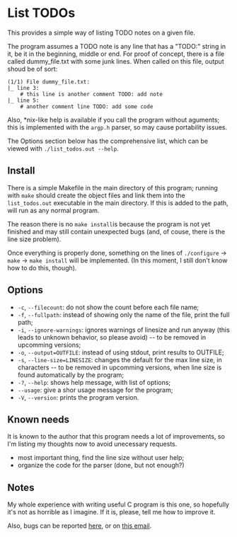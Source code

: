 List TODOs
==========

This provides a simple way of listing TODO notes on a given file.

The program assumes a TODO note is any line that has a "TODO:" string in it,
be it in the beginning, middle or end. For proof of concept, there is a file
called dummy_file.txt with some junk lines. When called on this file, output
shoud be of sort:

    (1/1) File dummy_file.txt:
    |_ line 3:
        # this line is another comment TODO: add note
    |_ line 5:
        # another comment line TODO: add some code

Also, *nix-like help is available if you call the program without aguments;
this is implemented with the `argp.h` parser, so may cause portability issues.

The Options section below has the comprehensive list, which can be viewed with
`./list_todos.out --help`.

Install
-------

There is a simple Makefile in the main directory of this program; running
with `make` should create the object files and link them into the
`list_todos.out` executable in the main directory. If this is added to the
path, will run as any normal program.

The reason there is no `make install`is because the program is not yet finished
and may still contain unexpected bugs (and, of couse, there is the line size
problem).

Once everything is properly done, something on the lines of `./configure` ->
`make` -> `make install` will be implemented. (In this moment, I still don't
know how to do this, though).

Options
-------

- `-c`, `--filecount`: do not show the count before each file name;
- `-f`, `--fullpath`: instead of showing only the name of the file, print the
    full path;
- `-i`, `--ignore-warnings`: ignores warnings of linesize and run anyway (this
    leads to unknown behavior, so please avoid) -- to be removed in upcomming
    versions;
- `-o`, `--output=OUTFILE`: instead of using stdout, print results to OUTFILE;
- `-s`, `--line-size=LINESIZE`: changes the default for the max line size, in
    characters -- to be removed in upcomming versions, when line size is found
    automatically by the program;
- `-?`, `--help`: shows help message, with list of options;
- `--usage`: give a shor usage message for the program;
- `-V`, `--version`: prints the program version.

Known needs
-----------

It is known to the author that this program needs a lot of improvements, so I'm
listing my thoughts now to avoid unecessary requests.

- most important thing, find the line size without user help;
- organize the code for the parser (done, but not enough?)

Notes
-----

My whole experience with writing useful C program is this one, so hopefully it's
not as horrible as I imagine. If it is, please, tell me how to improve it.

Also, bugs can be reported [here][issues], or on [this email][myemail].

[myemail]: <mailto:dragoni.ryu@gmail.com>
[issues]: https://www.github.com/donryudragoni/list_todos/issues